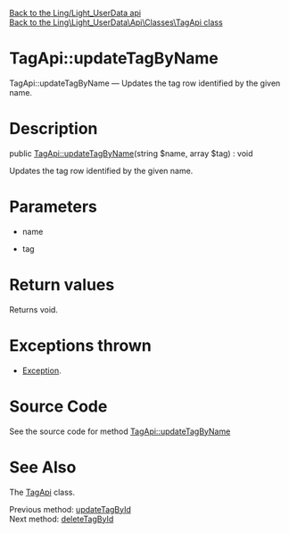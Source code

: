 [Back to the Ling/Light_UserData api](https://github.com/lingtalfi/Light_UserData/blob/master/doc/api/Ling/Light_UserData.md)<br>
[Back to the Ling\Light_UserData\Api\Classes\TagApi class](https://github.com/lingtalfi/Light_UserData/blob/master/doc/api/Ling/Light_UserData/Api/Classes/TagApi.md)


TagApi::updateTagByName
================



TagApi::updateTagByName — Updates the tag row identified by the given name.




Description
================


public [TagApi::updateTagByName](https://github.com/lingtalfi/Light_UserData/blob/master/doc/api/Ling/Light_UserData/Api/Classes/TagApi/updateTagByName.md)(string $name, array $tag) : void




Updates the tag row identified by the given name.




Parameters
================


- name

    

- tag

    


Return values
================

Returns void.


Exceptions thrown
================

- [Exception](http://php.net/manual/en/class.exception.php).&nbsp;







Source Code
===========
See the source code for method [TagApi::updateTagByName](https://github.com/lingtalfi/Light_UserData/blob/master/Api/Classes/TagApi.php#L294-L300)


See Also
================

The [TagApi](https://github.com/lingtalfi/Light_UserData/blob/master/doc/api/Ling/Light_UserData/Api/Classes/TagApi.md) class.

Previous method: [updateTagById](https://github.com/lingtalfi/Light_UserData/blob/master/doc/api/Ling/Light_UserData/Api/Classes/TagApi/updateTagById.md)<br>Next method: [deleteTagById](https://github.com/lingtalfi/Light_UserData/blob/master/doc/api/Ling/Light_UserData/Api/Classes/TagApi/deleteTagById.md)<br>

